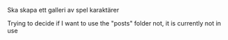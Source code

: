Ska skapa ett galleri av spel karaktärer

Trying to decide if I want to use the "posts" folder not, it is currently not in use